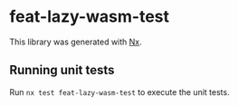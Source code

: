 # feat-lazy-wasm-test

This library was generated with [Nx](https://nx.dev).

## Running unit tests

Run `nx test feat-lazy-wasm-test` to execute the unit tests.
